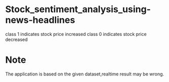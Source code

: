 # Stock_sentiment_analysis_using-news-headlines
class 1 indicates stock price increased
class 0 indicates stock price decreased

# Note
The application is based on the given dataset,realtime result may be wrong.
